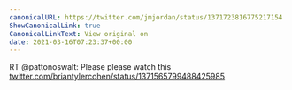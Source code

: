 ```yaml
---
canonicalURL: https://twitter.com/jmjordan/status/1371723816775217154
ShowCanonicalLink: true
CanonicalLinkText: View original on
date: 2021-03-16T07:23:37+00:00
---
```

RT @pattonoswalt: Please please watch this [twitter.com/briantylercohen/status/1371565799488425985](https://twitter.com/briantylercohen/status/1371565799488425985)